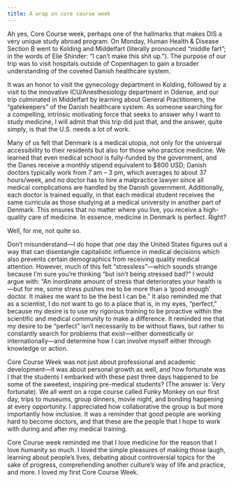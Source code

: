 ```yaml
---
title: A wrap on core course week
---
```


Ah yes, Core Course week, perhaps one of the hallmarks that makes DIS a very unique study abroad program. On Monday, Human Health & Disease Section B went to Kolding and Middelfart (literally pronounced “middle fart”; in the words of Elie Shinder: “I can’t make this shit up.”). The purpose of our trip was to visit hospitals outside of Copenhagen to gain a broader understanding of the coveted Danish healthcare system.

It was an honor to visit the gynecology department in Kolding, followed by a visit to the innovative ICU/Anesthesiology department in Odense, and our trip culminated in Middelfart by learning about General Practitioners, the “gatekeepers” of the Danish healthcare system. As someone searching for a compelling, intrinsic motivating force that seeks to answer why I want to study medicine, I will admit that this trip did just that, and the answer, quite simply, is that the U.S. needs a lot of work.

Many of us felt that Denmark is a medical utopia, not only for the universal accessibility to their residents but also for those who practice medicine. We learned that even medical school is fully-funded by the government, and the Danes receive a monthly stipend equivalent to $800 USD; Danish doctors typically work from 7 am – 3 pm, which averages to about 37 hours/week, and no doctor has to hire a malpractice lawyer since all medical complications are handled by the Danish government. Additionally, each doctor is trained equally, in that each medical student receives the same curricula as those studying at a medical university in another part of Denmark. This ensures that no matter where you live, you receive a high-quality care of medicine. In essence, medicine in Denmark is perfect. Right?

Well, for me, not quite so.

Don’t misunderstand—I do hope that one day the United States figures out a way that can disentangle capitalistic influence in medical decisions which also prevents certain demographics from receiving quality medical attention. However, much of this felt “stressless”—which sounds strange because I’m sure you’re thinking “but isn’t being stressed bad?” I would argue with: “An inordinate amount of stress that deteriorates your health is—but for me, some stress pushes me to be more than a ‘good enough’ doctor. It makes me want to be the best I can be.” It also reminded me that as a scientist, I do not want to go to a place that is, in my eyes, “perfect,” because my desire is to use my rigorous training to be proactive within the scientific and medical community to make a difference. It reminded me that my desire to be “perfect” isn’t necessarily to be without flaws, but rather to constantly search for problems that exist—either domestically or internationally—and determine how I can involve myself either through knowledge or action.

Core Course Week was not just about professional and academic development—it was about personal growth as well, and how fortunate was I that the students I embarked with these past three days happened to be some of the sweetest, inspiring pre-medical students? (The answer is: Very fortunate). We all went on a rope course called Funky Monkey on our first day, trips to museums, group dinners, movie night, and bonding happening at every opportunity. I appreciated how collaborative the group is but more importantly how inclusive. It was a reminder that good people are working hard to become doctors, and that these are the people that I hope to work with during and after my medical training.

Core Course week reminded me that I love medicine for the reason that I love humanity so much. I loved the simple pleasures of making those laugh, learning about people’s lives, debating about controversial topics for the sake of progress, comprehending another culture’s way of life and practice, and more. I loved my first Core Course Week.
